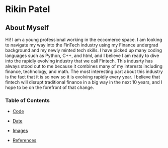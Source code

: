 # Rikin Patel

## About Myself

Hi! I am a young professional working in the eccomerce space. I am looking to navigate my way into the FinTech industry using my Finance undergrad background and my newly minted tech skills. I have picked up many coding languages such as Python, C++, and html, and I believe I am ready to dive into the rapidly evolving industry that we call Fintech. This indusrty has always stood out to me because it combines many of my interests including finance, technology, and math. The most interesting part about this industry is the fact that it is so new so it is evolving rapidly every year. I believe that fintech will disrupt traditional finance in a big way in the next 10 years, and I hope to be on the forefront of that change.


### Table of Contents

* [Code](code)

* [Date](data)

* [Images](images)

* [References](references)